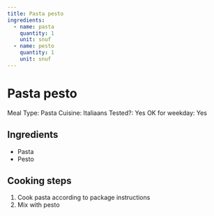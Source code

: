 ```yaml
---
title: Pasta pesto
ingredients:
  - name: pasta
    quantity: 1
    unit: snuf
  - name: pesto
    quantity: 1
    unit: snuf
---
```


# Pasta pesto

Meal Type: Pasta
Cuisine: Italiaans
Tested?: Yes
OK for weekday: Yes

## Ingredients
- Pasta
- Pesto

## Cooking steps

1. Cook pasta according to package instructions
2. Mix with pesto